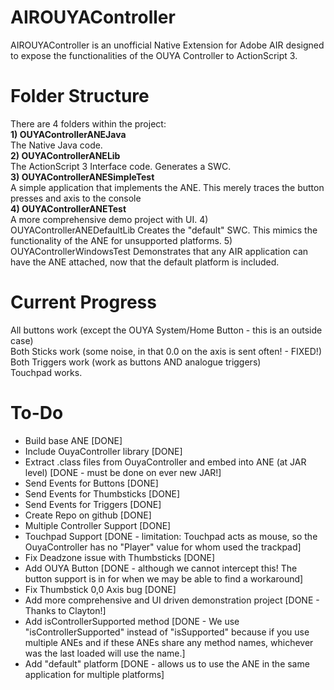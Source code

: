 AIROUYAController
=================

AIROUYAController is an unofficial Native Extension for Adobe AIR designed to expose the functionalities of the OUYA Controller to ActionScript 3.

Folder Structure
================

There are 4 folders within the project:
<BR><B>1) OUYAControllerANEJava</B>
<BR>The Native Java code.
<BR><B>2) OUYAControllerANELib</B>
<BR>The ActionScript 3 Interface code.  Generates a SWC.
<BR><B>3) OUYAControllerANESimpleTest</B>
<BR>A simple application that implements the ANE.  This merely traces the button presses and axis to the console
<BR><B>4) OUYAControllerANETest</B>
<BR>A more comprehensive demo project with UI.
4) OUYAControllerANEDefaultLib
Creates the "default" SWC.  This mimics the functionality of the ANE for unsupported platforms.
5) OUYAControllerWindowsTest
Demonstrates that any AIR application can have the ANE attached, now that the default platform is included.

Current Progress
================

All buttons work (except the OUYA System/Home Button - this is an outside case)
<BR>Both Sticks work (some noise, in that 0.0 on the axis is sent often! - FIXED!)
<BR>Both Triggers work (work as buttons AND analogue triggers)
<BR>Touchpad works.

To-Do
=====

* Build base ANE [DONE]
* Include OuyaController library [DONE]
* Extract .class files from OuyaController and embed into ANE (at JAR level) [DONE - must be done on ever new JAR!]
* Send Events for Buttons [DONE]
* Send Events for Thumbsticks [DONE]
* Send Events for Triggers [DONE]
* Create Repo on github [DONE]
* Multiple Controller Support [DONE]
* Touchpad Support [DONE - limitation: Touchpad acts as mouse, so the OuyaController has no "Player" value for whom used the trackpad]
* Fix Deadzone issue with Thumbsticks [DONE]
* Add OUYA Button [DONE - although we cannot intercept this!  The button support is in for when we may be able to find a workaround]
* Fix Thumbstick 0,0 Axis bug [DONE]
* Add more comprehensive and UI driven demonstration project [DONE - Thanks to Clayton!]
* Add isControllerSupported method [DONE - We use "isControllerSupported" instead of "isSupported" because if you use multiple ANEs and if these ANEs share any method names, whichever was the last loaded will use the name.]
* Add "default" platform [DONE - allows us to use the ANE in the same application for multiple platforms]